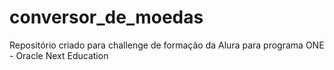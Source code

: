 # conversor_de_moedas
Repositório criado para challenge de formação da Alura para programa ONE - Oracle Next Education
